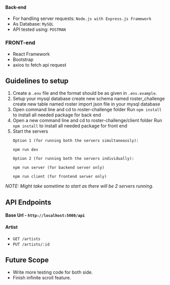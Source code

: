 #### Back-end
* For handling server requests: `Node.js with Express.js Framework`
* As Database: `MySQL`
* API tested using: `POSTMAN`

### FRONT-end
* React Framework
* Bootstrap
* axios to fetch api request

## Guidelines to setup
1. Create a `.env` file and the format should be as given in `.env.example`.
2. Setup your mysql database 
    create new schema named roster_challenge
    create new table named roster
    import json file in your mysql database
3. Open command line and cd to roster-challenge folder
    Run `npm install` to install all needed package for back end
4. Open a new command line and cd to roster-challenge/client folder
    Run `npm install` to install all needed package for front end
5. Start the servers
    ```
    Option 1 (for running both the servers simultaneously):
    
    npm run dev
    
    Option 2 (for running both the servers individually):
    
    npm run server (for backend server only)
    
    npm run client (for frontend server only)
    ```
_NOTE: Might take sometime to start as there will be 2 servers running._

## API Endpoints

#### Base Url - `http://localhost:5000/api`

#### Artist
* `GET /artists`
* `PUT /artists/:id`

## Future Scope
* Write more testing code for both side.
* Finish infinite scroll feature.
